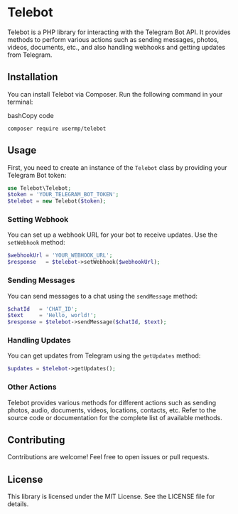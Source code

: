 # Telebot

Telebot is a PHP library for interacting with the Telegram Bot API. It provides methods to perform various actions such as sending messages, photos, videos, documents, etc., and also handling webhooks and getting updates from Telegram.

## Installation

You can install Telebot via Composer. Run the following command in your terminal:

bashCopy code

`composer require usermp/telebot`

## Usage

First, you need to create an instance of the `Telebot` class by providing your Telegram Bot token:

```php
use Telebot\Telebot;
$token = 'YOUR_TELEGRAM_BOT_TOKEN';
$telebot = new Telebot($token);
```

### Setting Webhook

You can set up a webhook URL for your bot to receive updates. Use the `setWebhook` method:

```php
$webhookUrl = 'YOUR_WEBHOOK_URL'; 
$response   = $telebot->setWebhook($webhookUrl);
```

### Sending Messages

You can send messages to a chat using the `sendMessage` method:

```php
$chatId   = 'CHAT_ID'; 
$text     = 'Hello, world!'; 
$response = $telebot->sendMessage($chatId, $text);
```
### Handling Updates

You can get updates from Telegram using the `getUpdates` method:

```php
$updates = $telebot->getUpdates();
```

### Other Actions

Telebot provides various methods for different actions such as sending photos, audio, documents, videos, locations, contacts, etc. Refer to the source code or documentation for the complete list of available methods.

## Contributing

Contributions are welcome! Feel free to open issues or pull requests.

## License

This library is licensed under the MIT License. See the LICENSE file for details.